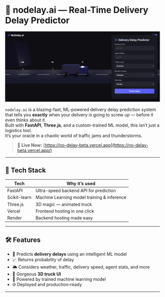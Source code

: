 # 🚛 nodelay.ai — Real-Time Delivery Delay Predictor  

![nodelay](ss.png)

`nodelay.ai` is a blazing-fast, ML-powered delivery delay prediction system that tells you **exactly** when your delivery is going to screw up — before it even thinks about it.  
Built with **FastAPI**, **Three.js**, and a custom-trained ML model, this isn’t just a logistics tool.  
It’s your oracle in a chaotic world of traffic jams and thunderstorms.

> 🔴 **Live Now:** [https://no-delay-beta.vercel.app](https://no-delay-beta.vercel.app/)

---

## 🧠 Tech Stack

| Tech           | Why it’s used                                         |
|----------------|------------------------------------------------------|
| FastAPI        | Ultra-speed backend API for prediction               |
| Scikit-learn   | Machine Learning model training & inference          |
| Three.js       | 3D magic — animated truck                            |
| Vercel        | Frontend hosting in one click                        |
| Render         | Backend hosting made easy                            |

---

## 🛠 Features

- 🔮 Predicts **delivery delays** using an intelligent ML model
- 📈 Returns probability of delay
- 🌦️ Considers weather, traffic, delivery speed, agent stats, and more
- 🚛 Gorgeous **3D truck UI** 
- 🧠 Powered by trained machine learning model
- 🌐 Deployed and production-ready

---

